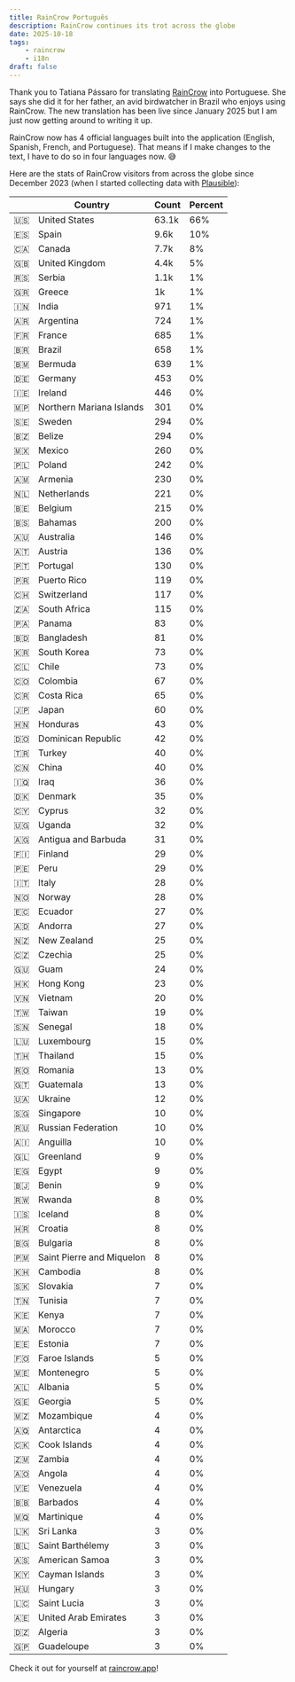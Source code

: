 ```yaml
---
title: RainCrow Português
description: RainCrow continues its trot across the globe
date: 2025-10-18
tags:
    - raincrow
    - i18n
draft: false
---
```


Thank you to Tatiana Pássaro for translating [RainCrow](https://raincrow.app) into Portuguese. She says she did it for her father, an avid birdwatcher in Brazil who enjoys using RainCrow. The new translation has been live since January 2025 but I am just now getting around to writing it up.

RainCrow now has 4 official languages built into the application (English, Spanish, French, and Portuguese). That means if I make changes to the text, I have to do so in four languages now. 😅

Here are the stats of RainCrow visitors from across the globe since December 2023 (when I started collecting data with [Plausible](https://plausible.io/)):

|     | Country                   | Count | Percent |
| --- | ------------------------- | ----- | ------- |
| 🇺🇸  | United States             | 63.1k | 66%     |
| 🇪🇸  | Spain                     | 9.6k  | 10%     |
| 🇨🇦  | Canada                    | 7.7k  | 8%      |
| 🇬🇧  | United Kingdom            | 4.4k  | 5%      |
| 🇷🇸  | Serbia                    | 1.1k  | 1%      |
| 🇬🇷  | Greece                    | 1k    | 1%      |
| 🇮🇳  | India                     | 971   | 1%      |
| 🇦🇷  | Argentina                 | 724   | 1%      |
| 🇫🇷  | France                    | 685   | 1%      |
| 🇧🇷  | Brazil                    | 658   | 1%      |
| 🇧🇲  | Bermuda                   | 639   | 1%      |
| 🇩🇪  | Germany                   | 453   | 0%      |
| 🇮🇪  | Ireland                   | 446   | 0%      |
| 🇲🇵  | Northern Mariana Islands  | 301   | 0%      |
| 🇸🇪  | Sweden                    | 294   | 0%      |
| 🇧🇿  | Belize                    | 294   | 0%      |
| 🇲🇽  | Mexico                    | 260   | 0%      |
| 🇵🇱  | Poland                    | 242   | 0%      |
| 🇦🇲  | Armenia                   | 230   | 0%      |
| 🇳🇱  | Netherlands               | 221   | 0%      |
| 🇧🇪  | Belgium                   | 215   | 0%      |
| 🇧🇸  | Bahamas                   | 200   | 0%      |
| 🇦🇺  | Australia                 | 146   | 0%      |
| 🇦🇹  | Austria                   | 136   | 0%      |
| 🇵🇹  | Portugal                  | 130   | 0%      |
| 🇵🇷  | Puerto Rico               | 119   | 0%      |
| 🇨🇭  | Switzerland               | 117   | 0%      |
| 🇿🇦  | South Africa              | 115   | 0%      |
| 🇵🇦  | Panama                    | 83    | 0%      |
| 🇧🇩  | Bangladesh                | 81    | 0%      |
| 🇰🇷  | South Korea               | 73    | 0%      |
| 🇨🇱  | Chile                     | 73    | 0%      |
| 🇨🇴  | Colombia                  | 67    | 0%      |
| 🇨🇷  | Costa Rica                | 65    | 0%      |
| 🇯🇵  | Japan                     | 60    | 0%      |
| 🇭🇳  | Honduras                  | 43    | 0%      |
| 🇩🇴  | Dominican Republic        | 42    | 0%      |
| 🇹🇷  | Turkey                    | 40    | 0%      |
| 🇨🇳  | China                     | 40    | 0%      |
| 🇮🇶  | Iraq                      | 36    | 0%      |
| 🇩🇰  | Denmark                   | 35    | 0%      |
| 🇨🇾  | Cyprus                    | 32    | 0%      |
| 🇺🇬  | Uganda                    | 32    | 0%      |
| 🇦🇬  | Antigua and Barbuda       | 31    | 0%      |
| 🇫🇮  | Finland                   | 29    | 0%      |
| 🇵🇪  | Peru                      | 29    | 0%      |
| 🇮🇹  | Italy                     | 28    | 0%      |
| 🇳🇴  | Norway                    | 28    | 0%      |
| 🇪🇨  | Ecuador                   | 27    | 0%      |
| 🇦🇩  | Andorra                   | 27    | 0%      |
| 🇳🇿  | New Zealand               | 25    | 0%      |
| 🇨🇿  | Czechia                   | 25    | 0%      |
| 🇬🇺  | Guam                      | 24    | 0%      |
| 🇭🇰  | Hong Kong                 | 23    | 0%      |
| 🇻🇳  | Vietnam                   | 20    | 0%      |
| 🇹🇼  | Taiwan                    | 19    | 0%      |
| 🇸🇳  | Senegal                   | 18    | 0%      |
| 🇱🇺  | Luxembourg                | 15    | 0%      |
| 🇹🇭  | Thailand                  | 15    | 0%      |
| 🇷🇴  | Romania                   | 13    | 0%      |
| 🇬🇹  | Guatemala                 | 13    | 0%      |
| 🇺🇦  | Ukraine                   | 12    | 0%      |
| 🇸🇬  | Singapore                 | 10    | 0%      |
| 🇷🇺  | Russian Federation        | 10    | 0%      |
| 🇦🇮  | Anguilla                  | 10    | 0%      |
| 🇬🇱  | Greenland                 | 9     | 0%      |
| 🇪🇬  | Egypt                     | 9     | 0%      |
| 🇧🇯  | Benin                     | 9     | 0%      |
| 🇷🇼  | Rwanda                    | 8     | 0%      |
| 🇮🇸  | Iceland                   | 8     | 0%      |
| 🇭🇷  | Croatia                   | 8     | 0%      |
| 🇧🇬  | Bulgaria                  | 8     | 0%      |
| 🇵🇲  | Saint Pierre and Miquelon | 8     | 0%      |
| 🇰🇭  | Cambodia                  | 8     | 0%      |
| 🇸🇰  | Slovakia                  | 7     | 0%      |
| 🇹🇳  | Tunisia                   | 7     | 0%      |
| 🇰🇪  | Kenya                     | 7     | 0%      |
| 🇲🇦  | Morocco                   | 7     | 0%      |
| 🇪🇪  | Estonia                   | 7     | 0%      |
| 🇫🇴  | Faroe Islands             | 5     | 0%      |
| 🇲🇪  | Montenegro                | 5     | 0%      |
| 🇦🇱  | Albania                   | 5     | 0%      |
| 🇬🇪  | Georgia                   | 5     | 0%      |
| 🇲🇿  | Mozambique                | 4     | 0%      |
| 🇦🇶  | Antarctica                | 4     | 0%      |
| 🇨🇰  | Cook Islands              | 4     | 0%      |
| 🇿🇲  | Zambia                    | 4     | 0%      |
| 🇦🇴  | Angola                    | 4     | 0%      |
| 🇻🇪  | Venezuela                 | 4     | 0%      |
| 🇧🇧  | Barbados                  | 4     | 0%      |
| 🇲🇶  | Martinique                | 4     | 0%      |
| 🇱🇰  | Sri Lanka                 | 3     | 0%      |
| 🇧🇱  | Saint Barthélemy          | 3     | 0%      |
| 🇦🇸  | American Samoa            | 3     | 0%      |
| 🇰🇾  | Cayman Islands            | 3     | 0%      |
| 🇭🇺  | Hungary                   | 3     | 0%      |
| 🇱🇨  | Saint Lucia               | 3     | 0%      |
| 🇦🇪  | United Arab Emirates      | 3     | 0%      |
| 🇩🇿  | Algeria                   | 3     | 0%      |
| 🇬🇵  | Guadeloupe                | 3     | 0%      |

Check it out for yourself at [raincrow.app](https://raincrow.app)!
